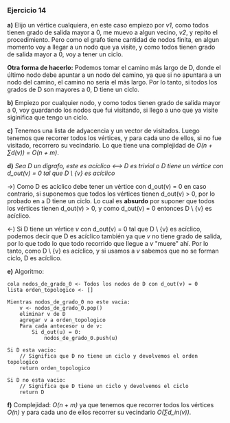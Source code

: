 ### Ejercicio 14

**a)** Elijo un vértice cualquiera, en este caso empiezo por _v1_, como todos tienen grado de salida mayor a 0, me muevo a algun vecino, _v2_, y repito el procedimiento. Pero como el grafo tiene cantidad de nodos finita, en algun momento voy a llegar a un nodo que ya visite, y como todos tienen grado de salida mayor a 0, voy a tener un ciclo.

**Otra forma de hacerlo:** Podemos tomar el camino más largo de D, donde el último nodo debe apuntar a un nodo del camino, ya que si no apuntara a un nodo del camino, el camino no sería el más largo. Por lo tanto, si todos los grados de D son mayores a 0, D tiene un ciclo.

**b)** Empiezo por cualquier nodo, y como todos tienen grado de salida mayor a 0, voy guardando los nodos que fui visitando, si llego a uno que ya visite siginifica que tengo un ciclo.

**c)** Tenemos una lista de adyacencia y un vector de visitados. Luego tenemos que recorrer todos los vértices, y para cada uno de ellos, si no fue visitado, recorrero su vecindario. Lo que tiene una complejidad de _O(n + ∑d(v)) = O(n + m)_.

**d)** _Sea D un digrafo, este es acíclico <--> D es trivial o D tiene un vértice con d_out(v) = 0 tal que D \ {v} es acíclico_

->) Como D es acíclico debe tener un vértice con d_out(v) = 0 en caso contrario, si suponemos que todos los vértices tienen d_out(v) > 0, por lo probado en `a` D tiene un ciclo. Lo cual es **absurdo** por suponer que todos los vértices tienen d_out(v) > 0, y como d_out(v) = 0 entonces D \ {v} es acíclico.

<-) Si D tiene un vértice _v_ con d_out(v) = 0 tal que D \ {v} es acíclico, podemos decir que D es acíclico también ya que _v_ no tiene grado de salida, por lo que todo lo que todo recorrido que llegue a _v_ "muere" ahí. Por lo tanto, como D \ {v} es acíclico, y si usamos a _v_ sabemos que no se forman ciclo, D es acíclico.

**e)** Algoritmo:

```
cola nodos_de_grado_0 <- Todos los nodos de D con d_out(v) = 0
lista orden_topologico <- []

Mientras nodos_de_grado_0 no este vacia:
    v <- nodos_de_grado_0.pop()
    eliminar v de D
    agregar v a orden_topologico
    Para cada antecesor u de v:
        Si d_out(u) = 0:
            nodos_de_grado_0.push(u)

Si D esta vacio:
    // Significa que D no tiene un ciclo y devolvemos el orden topologico
    return orden_topologico

Si D no esta vacio:
    // Significa que D tiene un ciclo y devolvemos el ciclo
    return D
```

**f)** Complejidad: _O(n + m)_ ya que tenemos que recorrer todos los vértices _O(n)_ y para cada uno de ellos recorrer su vecindario _O(∑d_in(v))_.